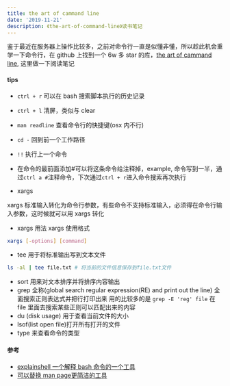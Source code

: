 ```yaml
---
title: the art of cammand line
date: '2019-11-21'
description: 《the-art-of-command-line》读书笔记
---
```


鉴于最近在服务器上操作比较多，之前对命令行一直是似懂非懂，所以趁此机会重学一下命令行，在 github 上找到一个 6w 多 star 的库，[the art of cammand line](https://github.com/jlevy/the-art-of-command-line), 这里做一下阅读笔记

#### tips

- `ctrl + r` 可以在 bash 搜索脚本执行的历史记录
- `ctrl + l` 清屏，类似与 clear
- `man readline` 查看命令行的快捷键(osx 内不行)
- `cd -` 回到前一个工作路径
- `!!` 执行上一个命令
- 在命令的最前面添加#可以将这条命令给注释掉，example, 命令写到一半，通过`ctrl a #`注释命令，下次通过`ctrl + r`进入命令搜索再次执行

- xargs

xargs 标准输入转化为命令行参数，有些命令不支持标准输入，必须得在命令行输入参数，这时候就可以用 xargs 转化
  - xargs 用法
xargs 使用格式

```bash
xargs [-options] [command]
```

- tee 用于将标准输出写到文本文件

```bash
ls -al | tee file.txt # 将当前的文件信息保存到file.txt文件
```

- sort 用来对文本排序并将排序内容输出
- grep 全称(global search regular expression(RE) and print out the line) 全面搜索正则表达式并把行打印出来
  用的比较多的是 `grep -E 'reg' file` 在 file 里面去搜索某些正则可以匹配出来的内容
- du (disk usage) 用于查看当前文件的大小
- lsof(list open file)打开所有打开的文件
- type 来查看命令的类型


#### 参考

- [explainshell 一个解释 bash 命令的一个工具](https://explainshell.com/)
- [可以替换 man page更简洁的工具](https://github.com/tldr-pages/tldr)